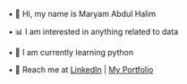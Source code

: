 
• 🌸 Hi, my name is Maryam Abdul Halim </p>
• 📊 I am interested in anything related to data</p>
• 🧠 I am currently learning python</p>
• 💼 Reach me at <a href="https://www.linkedin.com/in/maryamabdhalim/">LinkedIn</a> | <a href="https://sites.google.com/view/maryamhalim/home?authuser=0">My Portfolio</a>

<!--
**MaryVII/maryvii** is a ✨ _special_ ✨ repository because its `README.md` (this file) appears on your GitHub profile.

Here are some ideas to get you started:
• 🌸 Hi, my name is Maryam Abdul Halim
• 📊 I am interested in anything related to data
• 🧠 I am currently learning deep learning
• 💼 Reach me at <a href="https://www.linkedin.com/in/maryamabdhalim/">LinkedIn</a>

-->
